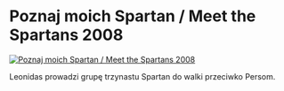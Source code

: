 Poznaj moich Spartan / Meet the Spartans 2008 
=============
[![Poznaj moich Spartan / Meet the Spartans 2008 ](http://vidos.pl/images/player.gif)](http://vidos.pl/poznaj-moich-spartan-meet-the-spartans-2008)

 Leonidas prowadzi grupę trzynastu Spartan do walki przeciwko Persom.
